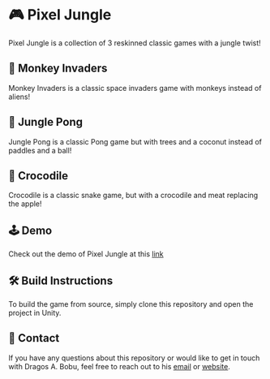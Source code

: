 # 🎮 Pixel Jungle

Pixel Jungle is a collection of 3 reskinned classic games with a jungle twist! 

## 🐒 Monkey Invaders
Monkey Invaders is a classic space invaders game with monkeys instead of aliens! 

## 🌴 Jungle Pong
Jungle Pong is a classic Pong game but with trees and a coconut instead of paddles and a ball!

## 🐊 Crocodile
Crocodile is a classic snake game, but with a crocodile and meat replacing the apple!

## 🕹️ Demo
Check out the demo of Pixel Jungle at this [link](https://mygameurl.com)

## 🛠️ Build Instructions
To build the game from source, simply clone this repository and open the project in Unity.

## 🤝 Contact
If you have any questions about this repository or would like to get in touch with Dragos A. Bobu, 
feel free to reach out to his [email](mailto:bobudragos0@gmail.com?subject=[GitHub]PixelJungle%20Interest) or [website](https://bobudragos.github.io/).




